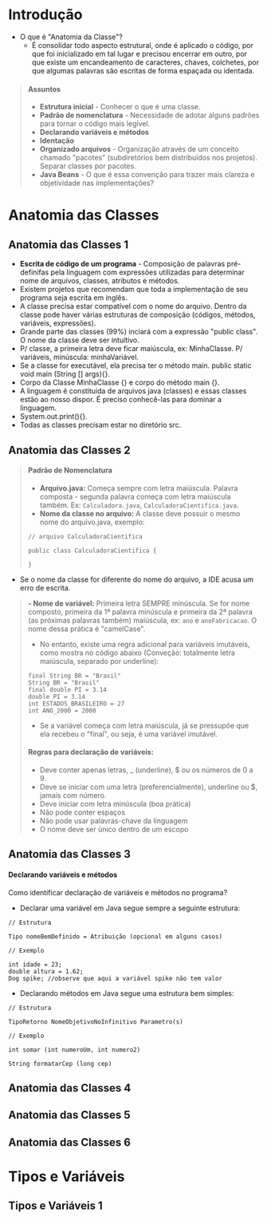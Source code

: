 # Introdução
- O que é "Anatomia da Classe"?
  - É consolidar todo aspecto estrutural, onde é aplicado o código, por que foi inicializado em tal lugar e precisou encerrar em outro, por que existe um encandeamento de caracteres, chaves, colchetes, por que algumas palavras são escritas de forma espaçada ou identada. 
>#### Assuntos
>
>- **Estrutura inicial** - Conhecer o que é uma classe.  
>- **Padrão de nomenclatura** - Necessidade de adotar alguns padrões para tornar o código mais legível.  
>- **Declarando variáveis e métodos**
>- **Identação**
>- **Organizado arquivos** - Organização através de um conceito chamado "pacotes" (subdiretórios bem distribuídos nos projetos). Separar classes por pacotes.
>- **Java Beans** - O que é essa convenção para trazer mais clareza e objetividade nas implementações?

# Anatomia das Classes  
## Anatomia das Classes 1  
- **Escrita de código de um programa** - Composição de palavras pré-definifas pela linguagem com expressões utilizadas para determinar nome de arquivos, classes, atributos e métodos.  
- Existem projetos que recomendam que toda a implementação de seu programa seja escrita em inglês.  
- A classe precisa estar compatível com o nome do arquivo. Dentro da classe pode haver várias estruturas de composição (códigos, métodos, variáveis, expressões).  
- Grande parte das classes (99%) inciará com a expressão "public class". O nome da classe deve ser intuitivo.  
- P/ classe, a primeira letra deve ficar maiúscula, ex: MinhaClasse. P/ variáveis, minúscula: minhaVariável.  
- Se a classe for executável, ela precisa ter o método main. public static void main (String [] args){}.  
- Corpo da Classe MinhaClasse {} e corpo do método main {}.  
- A linguagem é constituída de arquivos java (classes) e essas classes estão ao nosso dispor. É preciso conhecê-las para dominar a linguagem.  
- System.out.print(){}.  
- Todas as classes precisam estar no diretório src.
## Anatomia das Classes 2  
> #### Padrão de Nomenclatura
> - **Arquivo.java:** Começa sempre com letra maiúscula. Palavra composta - segunda palavra começa com letra maiúscula também. Ex: ```Calculadora.java```, ```CalculadoraCientifica.java```.  
> - **Nome da classe no arquivo:** A classe deve possuir o mesmo nome do arquivo.java, exemplo:
> ```
> // arquivo CalculadoraCientifica
>
> public class CalculadoraCientifica {
>
>}
> ```
- Se o nome da classe for diferente do nome do arquivo, a IDE acusa um erro de escrita.
> **- Nome de variável:** Primeira letra SEMPRE minúscula. Se for nome composto, primeira da 1ª palavra minúscula e primeira da 2ª palavra (as próximas palavras também) maiúscula, ex: ``` ano ``` e ``` anoFabricacao ```. O nome dessa prática é "camelCase".
> - No entanto, existe uma regra adicional para variáveis imutáveis, como mostra no código abaixo (Conveção: totalmente letra maiúscula, separado por underline):
> ```
> final String BR = "Brasil"
> String BR = "Brasil"
> final double PI = 3.14
> double PI = 3.14
> int ESTADOS_BRASILEIRO = 27
> int ANO_2000 = 2000
> ```
> - Se a variável começa com letra maiúscula, já se pressupõe que ela recebeu o "final", ou seja, é uma variável imutável.
> #### Regras para declaração de variáveis:
> - Deve conter apenas letras, _ (underline), $ ou os números de 0 a 9.
> - Deve se iniciar com uma letra (preferencialmente), underline ou $, jamais com número.
> - Deve iniciar com letra minúscula (boa prática)
> - Não pode conter espaços
> - Não pode usar palavras-chave da linguagem
> - O nome deve ser único dentro de um escopo
## Anatomia das Classes 3
#### Declarando variáveis e métodos
Como identificar declaração de variáveis e métodos no programa? 
- Declarar uma variável em Java segue sempre a seguinte estrutura:
```
// Estrutura

Tipo nomeBemDefinido = Atribuição (opcional em alguns casos)

// Exemplo

int idade = 23;
double altura = 1.62;
Dog spike; //observe que aqui a variável spike não tem valor
```
- Declarando métodos em Java segue uma estrutura bem simples:
```
// Estrutura

TipoRetorno NomeObjetivoNoInfinitivo Parametro(s)

// Exemplo

int somar (int numeroUm, int numero2)

String formatarCep (long cep)
```
## Anatomia das Classes 4
## Anatomia das Classes 5
## Anatomia das Classes 6
# Tipos e Variáveis
## Tipos e Variáveis 1
